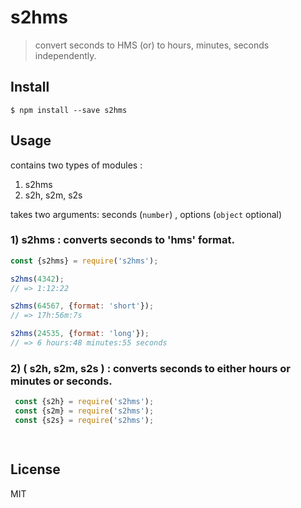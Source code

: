 # s2hms
> convert seconds to HMS (or) to hours, minutes, seconds independently.

## Install

```
$ npm install --save s2hms
```

## Usage

contains two types of modules : 

1. s2hms
2. s2h, s2m, s2s

takes two arguments:  seconds (`number`) , options (`object` optional)

### 1) s2hms : converts seconds to 'hms' format.

```js
const {s2hms} = require('s2hms');

s2hms(4342);
// => 1:12:22

s2hms(64567, {format: 'short'});
// => 17h:56m:7s

s2hms(24535, {format: 'long'});
// => 6 hours:48 minutes:55 seconds

```

### 2) ( s2h, s2m, s2s ) : converts seconds to either hours or minutes or seconds.

```js
 const {s2h} = require('s2hms'); 
 const {s2m} = require('s2hms'); 
 const {s2s} = require('s2hms'); 

 

```



## License

MIT
